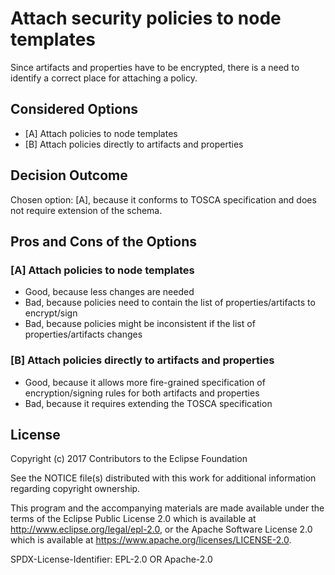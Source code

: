 # Attach security policies to node templates

Since artifacts and properties have to be encrypted, there is a need to identify a correct place for attaching a policy. 

## Considered Options

* [A] Attach policies to node templates
* [B] Attach policies directly to artifacts and properties

## Decision Outcome

Chosen option: [A], because it conforms to TOSCA specification and does not require extension of the schema.

## Pros and Cons of the Options

### [A] Attach policies to node templates

* Good, because less changes are needed
* Bad, because policies need to contain the list of properties/artifacts to encrypt/sign 
* Bad, because policies might be inconsistent if the list of properties/artifacts changes 

### [B] Attach policies directly to artifacts and properties

* Good, because it allows more fire-grained specification of encryption/signing rules for both artifacts and properties
* Bad, because it requires extending the TOSCA specification

## License

Copyright (c) 2017 Contributors to the Eclipse Foundation

See the NOTICE file(s) distributed with this work for additional
information regarding copyright ownership.

This program and the accompanying materials are made available under the
terms of the Eclipse Public License 2.0 which is available at
http://www.eclipse.org/legal/epl-2.0, or the Apache Software License 2.0
which is available at https://www.apache.org/licenses/LICENSE-2.0.

SPDX-License-Identifier: EPL-2.0 OR Apache-2.0
